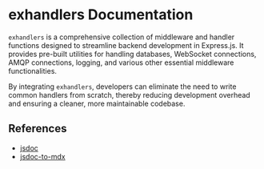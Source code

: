 # exhandlers Documentation

`exhandlers` is a comprehensive collection of middleware and handler functions designed to streamline backend development in Express.js. It provides pre-built utilities for handling databases, WebSocket connections, AMQP connections, logging, and various other essential middleware functionalities.

By integrating `exhandlers`, developers can eliminate the need to write common handlers from scratch, thereby reducing development overhead and ensuring a cleaner, more maintainable codebase.

## References

- [jsdoc](https://jsdoc.app/)
- [jsdoc-to-mdx](https://naver.github.io/jsdoc-to-mdx/)
